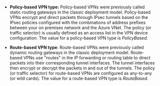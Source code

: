 - **Policy-based VPN type:** Policy-based VPNs were previously called static routing gateways in the classic deployment model. Policy-based VPNs encrypt and direct packets through IPsec tunnels based on the IPsec policies configured with the combinations of address prefixes between your on premises network and the Azure VNet. The policy (or traffic selector) is usually defined as an access list in the VPN device configuration. The value for a policy-based VPN type is *PolicyBased*.

- **Route-based VPN type**: Route-based VPNs were previously called dynamic routing gateways in the classic deployment model. Route-based VPNs use "routes" in the IP forwarding or routing table to direct packets into their corresponding tunnel interfaces. The tunnel interfaces then encrypt or decrypt the packets in and out of the tunnels. The policy (or traffic selector) for route-based VPNs are configured as any-to-any (or wild cards). The value for a route-based VPN type is *RouteBased*.
